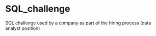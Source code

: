 # SQL_challenge
SQL challenge used by a company as part of the hiring process (data analyst position)
